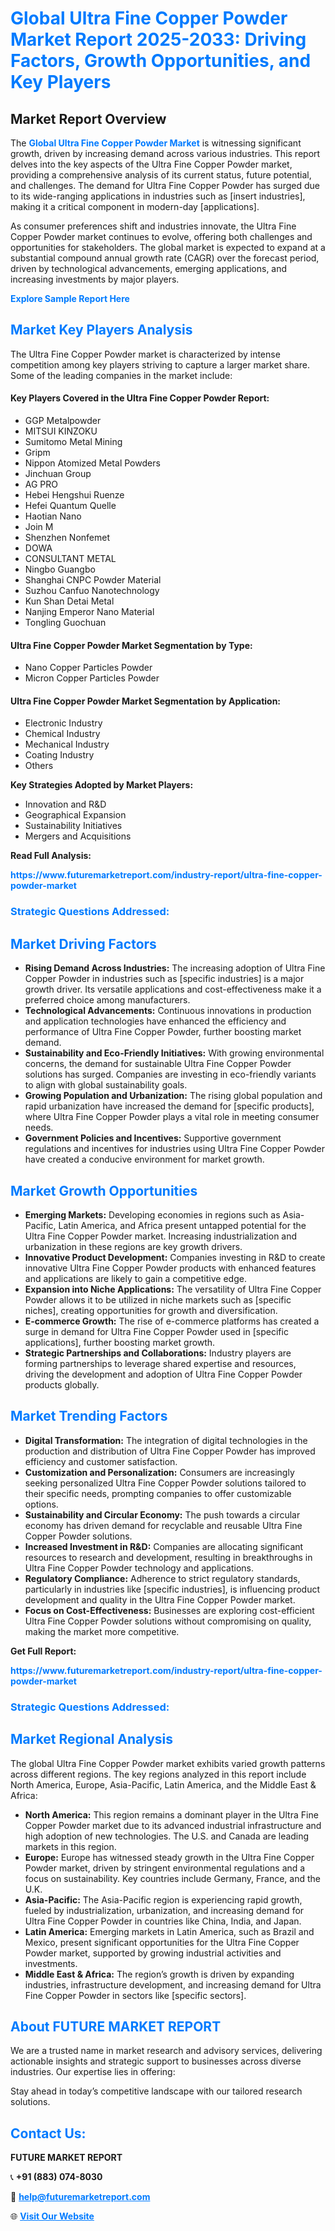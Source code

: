 <h1 style="color: #007BFF;">Global Ultra Fine Copper Powder Market Report 2025-2033: Driving Factors, Growth Opportunities, and Key Players</h1>

<section id="overview">
<h2>Market Report Overview</h2>
<p>The <a href="https://www.futuremarketreport.com/industry-report/ultra-fine-copper-powder-market" style="color: #007BFF; text-decoration: none;"><strong>Global Ultra Fine Copper Powder Market</strong></a> is witnessing significant growth, driven by increasing demand across various industries. This report delves into the key aspects of the Ultra Fine Copper Powder market, providing a comprehensive analysis of its current status, future potential, and challenges. The demand for Ultra Fine Copper Powder has surged due to its wide-ranging applications in industries such as [insert industries], making it a critical component in modern-day [applications].</p>
<p>As consumer preferences shift and industries innovate, the Ultra Fine Copper Powder market continues to evolve, offering both challenges and opportunities for stakeholders. The global market is expected to expand at a substantial compound annual growth rate (CAGR) over the forecast period, driven by technological advancements, emerging applications, and increasing investments by major players.</p>
</section>

<section id="overview">
<p><a href="https://www.futuremarketreport.com/request-sample/reportId=85798" style="color: #007BFF; text-decoration: none;"><strong>Explore Sample Report Here</strong></a></p>
</section>

<section id="key-players">
<h2 style="color: #007BFF;">Market Key Players Analysis</h2>
<p>The Ultra Fine Copper Powder market is characterized by intense competition among key players striving to capture a larger market share. Some of the leading companies in the market include:</p>
<h4>Key Players Covered in the Ultra Fine Copper Powder Report:</h4>
<ul><li>GGP Metalpowder</li><li>MITSUI KINZOKU</li><li>Sumitomo Metal Mining</li><li>Gripm</li><li>Nippon Atomized Metal Powders</li><li>Jinchuan Group</li><li>AG PRO</li><li>Hebei Hengshui Ruenze</li><li>Hefei Quantum Quelle</li><li>Haotian Nano</li><li>Join M</li><li>Shenzhen Nonfemet</li><li>DOWA</li><li>CONSULTANT METAL</li><li>Ningbo Guangbo</li><li>Shanghai CNPC Powder Material</li><li>Suzhou Canfuo Nanotechnology</li><li>Kun Shan Detai Metal</li><li>Nanjing Emperor Nano Material</li><li>Tongling Guochuan</li></ul>
<h4>Ultra Fine Copper Powder Market Segmentation by Type:</h4>
<ul><li>Nano Copper Particles Powder</li><li>Micron Copper Particles Powder</li></ul>

<h4>Ultra Fine Copper Powder Market Segmentation by Application:</h4>
<ul><li>Electronic Industry</li><li>Chemical Industry</li><li>Mechanical Industry</li><li>Coating Industry</li><li>Others</li></ul>
<p><strong>Key Strategies Adopted by Market Players:</strong></p>
<ul>
<li>Innovation and R&D</li>
<li>Geographical Expansion</li>
<li>Sustainability Initiatives</li>
<li>Mergers and Acquisitions</li>
</ul>
</section>

<section>
<p><strong>Read Full Analysis: </strong></p><a href="https://www.futuremarketreport.com/industry-report/ultra-fine-copper-powder-market" style="color: #007BFF; text-decoration: none;"><strong>https://www.futuremarketreport.com/industry-report/ultra-fine-copper-powder-market</strong></a>
<h3 style="color: #007BFF;">Strategic Questions Addressed:</h3>
</section>

<section id="driving-factors">
<h2 style="color: #007BFF;">Market Driving Factors</h2>
<ul>
<li><strong>Rising Demand Across Industries:</strong> The increasing adoption of Ultra Fine Copper Powder in industries such as [specific industries] is a major growth driver. Its versatile applications and cost-effectiveness make it a preferred choice among manufacturers.</li>
<li><strong>Technological Advancements:</strong> Continuous innovations in production and application technologies have enhanced the efficiency and performance of Ultra Fine Copper Powder, further boosting market demand.</li>
<li><strong>Sustainability and Eco-Friendly Initiatives:</strong> With growing environmental concerns, the demand for sustainable Ultra Fine Copper Powder solutions has surged. Companies are investing in eco-friendly variants to align with global sustainability goals.</li>
<li><strong>Growing Population and Urbanization:</strong> The rising global population and rapid urbanization have increased the demand for [specific products], where Ultra Fine Copper Powder plays a vital role in meeting consumer needs.</li>
<li><strong>Government Policies and Incentives:</strong> Supportive government regulations and incentives for industries using Ultra Fine Copper Powder have created a conducive environment for market growth.</li>
</ul>
</section>

<section id="growth-opportunities">
<h2 style="color: #007BFF;">Market Growth Opportunities</h2>
<ul>
<li><strong>Emerging Markets:</strong> Developing economies in regions such as Asia-Pacific, Latin America, and Africa present untapped potential for the Ultra Fine Copper Powder market. Increasing industrialization and urbanization in these regions are key growth drivers.</li>
<li><strong>Innovative Product Development:</strong> Companies investing in R&D to create innovative Ultra Fine Copper Powder products with enhanced features and applications are likely to gain a competitive edge.</li>
<li><strong>Expansion into Niche Applications:</strong> The versatility of Ultra Fine Copper Powder allows it to be utilized in niche markets such as [specific niches], creating opportunities for growth and diversification.</li>
<li><strong>E-commerce Growth:</strong> The rise of e-commerce platforms has created a surge in demand for Ultra Fine Copper Powder used in [specific applications], further boosting market growth.</li>
<li><strong>Strategic Partnerships and Collaborations:</strong> Industry players are forming partnerships to leverage shared expertise and resources, driving the development and adoption of Ultra Fine Copper Powder products globally.</li>
</ul>
</section>

<section id="trending-factors">
<h2 style="color: #007BFF;">Market Trending Factors</h2>
<ul>
<li><strong>Digital Transformation:</strong> The integration of digital technologies in the production and distribution of Ultra Fine Copper Powder has improved efficiency and customer satisfaction.</li>
<li><strong>Customization and Personalization:</strong> Consumers are increasingly seeking personalized Ultra Fine Copper Powder solutions tailored to their specific needs, prompting companies to offer customizable options.</li>
<li><strong>Sustainability and Circular Economy:</strong> The push towards a circular economy has driven demand for recyclable and reusable Ultra Fine Copper Powder solutions.</li>
<li><strong>Increased Investment in R&D:</strong> Companies are allocating significant resources to research and development, resulting in breakthroughs in Ultra Fine Copper Powder technology and applications.</li>
<li><strong>Regulatory Compliance:</strong> Adherence to strict regulatory standards, particularly in industries like [specific industries], is influencing product development and quality in the Ultra Fine Copper Powder market.</li>
<li><strong>Focus on Cost-Effectiveness:</strong> Businesses are exploring cost-efficient Ultra Fine Copper Powder solutions without compromising on quality, making the market more competitive.</li>
</ul>
</section>

<section>
<p><strong>Get Full Report: </strong></p><a href="https://www.futuremarketreport.com/industry-report/ultra-fine-copper-powder-market" style="color: #007BFF; text-decoration: none;"><strong>https://www.futuremarketreport.com/industry-report/ultra-fine-copper-powder-market</strong></a>
<h3 style="color: #007BFF;">Strategic Questions Addressed:</h3>
</section>


<section id="regional-analysis">
<h2 style="color: #007BFF;">Market Regional Analysis</h2>
<p>The global Ultra Fine Copper Powder market exhibits varied growth patterns across different regions. The key regions analyzed in this report include North America, Europe, Asia-Pacific, Latin America, and the Middle East & Africa:</p>
<ul>
<li><strong>North America:</strong> This region remains a dominant player in the Ultra Fine Copper Powder market due to its advanced industrial infrastructure and high adoption of new technologies. The U.S. and Canada are leading markets in this region.</li>
<li><strong>Europe:</strong> Europe has witnessed steady growth in the Ultra Fine Copper Powder market, driven by stringent environmental regulations and a focus on sustainability. Key countries include Germany, France, and the U.K.</li>
<li><strong>Asia-Pacific:</strong> The Asia-Pacific region is experiencing rapid growth, fueled by industrialization, urbanization, and increasing demand for Ultra Fine Copper Powder in countries like China, India, and Japan.</li>
<li><strong>Latin America:</strong> Emerging markets in Latin America, such as Brazil and Mexico, present significant opportunities for the Ultra Fine Copper Powder market, supported by growing industrial activities and investments.</li>
<li><strong>Middle East & Africa:</strong> The region’s growth is driven by expanding industries, infrastructure development, and increasing demand for Ultra Fine Copper Powder in sectors like [specific sectors].</li>
</ul>
</section>

<footer>
<h2 style="color: #007BFF;">About FUTURE MARKET REPORT</h2>
<p>We are a trusted name in market research and advisory services, delivering actionable insights and strategic support to businesses across diverse industries. Our expertise lies in offering:</p>

<p>Stay ahead in today’s competitive landscape with our tailored research solutions.</p>

<h2 style="color: #007BFF;">Contact Us:</h2>
<p><strong>FUTURE MARKET REPORT</strong></p>
<p>📞 <strong>+91 (883) 074-8030</strong></p>
<p>📧 <strong><a href="mailto:help@futuremarketreport.com" style="color: #007BFF;">help@futuremarketreport.com</a></strong></p>
<p>🌐 <strong><a href="https://www.futuremarketreport.com/" style="color: #007BFF;">Visit Our Website</a></strong></p>
</footer>